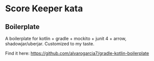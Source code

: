 # Score Keeper kata

## Boilerplate

A boilerplate for kotlin + gradle + mockito + junit 4 + arrow, shadowjar/uberjar. Customized to my taste.

Find it here: https://github.com/alvarogarcia7/gradle-kotlin-boilerplate
 
